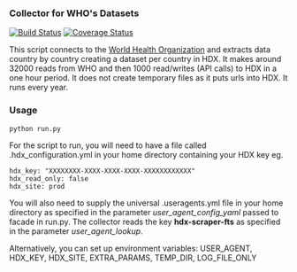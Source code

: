 ### Collector for WHO's Datasets
[![Build Status](https://travis-ci.org/OCHA-DAP/hdx-scraper-who.svg?branch=master&ts=1)](https://travis-ci.org/OCHA-DAP/hdx-scraper-who) [![Coverage Status](https://coveralls.io/repos/github/OCHA-DAP/hdx-scraper-who/badge.svg?branch=master&ts=1)](https://coveralls.io/github/OCHA-DAP/hdx-scraper-who?branch=master)

This script connects to the [World Health Organization](http://apps.who.int/gho/data/node.resources.api) and extracts data country by country creating a dataset per country in HDX. It makes around 32000 reads from WHO and then 1000 read/writes (API calls) to HDX in a one hour period. It does not create temporary files as it puts urls into HDX. It runs every year. 


### Usage

    python run.py

For the script to run, you will need to have a file called .hdx_configuration.yml in your home directory containing your HDX key eg.

    hdx_key: "XXXXXXXX-XXXX-XXXX-XXXX-XXXXXXXXXXXX"
    hdx_read_only: false
    hdx_site: prod
    
 You will also need to supply the universal .useragents.yml file in your home directory as specified in the parameter *user_agent_config_yaml* passed to facade in run.py. The collector reads the key **hdx-scraper-fts** as specified in the parameter *user_agent_lookup*.
 
 Alternatively, you can set up environment variables: USER_AGENT, HDX_KEY, HDX_SITE, EXTRA_PARAMS, TEMP_DIR, LOG_FILE_ONLY
